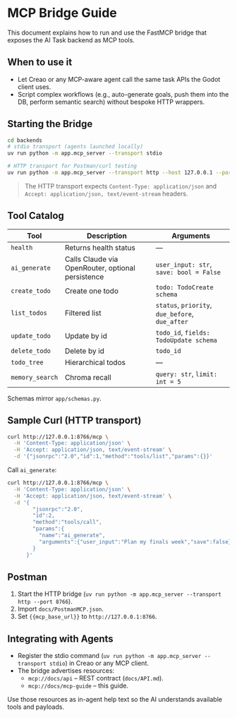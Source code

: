 # MCP Bridge Guide

This document explains how to run and use the FastMCP bridge that exposes the AI Task backend as MCP tools.

## When to use it
- Let Creao or any MCP-aware agent call the same task APIs the Godot client uses.
- Script complex workflows (e.g., auto-generate goals, push them into the DB, perform semantic search) without bespoke HTTP wrappers.

## Starting the Bridge
```bash
cd backends
# stdio transport (agents launched locally)
uv run python -m app.mcp_server --transport stdio

# HTTP transport for Postman/curl testing
uv run python -m app.mcp_server --transport http --host 127.0.0.1 --port 8766
```

> The HTTP transport expects `Content-Type: application/json` and `Accept: application/json, text/event-stream` headers.

## Tool Catalog
| Tool | Description | Arguments |
| ---- | ----------- | ---------- |
| `health` | Returns health status | — |
| `ai_generate` | Calls Claude via OpenRouter, optional persistence | `user_input: str`, `save: bool = False` |
| `create_todo` | Create one todo | `todo: TodoCreate schema` |
| `list_todos` | Filtered list | `status`, `priority`, `due_before`, `due_after` |
| `update_todo` | Update by id | `todo_id`, `fields: TodoUpdate schema` |
| `delete_todo` | Delete by id | `todo_id` |
| `todo_tree` | Hierarchical todos | — |
| `memory_search` | Chroma recall | `query: str`, `limit: int = 5` |

Schemas mirror `app/schemas.py`.

## Sample Curl (HTTP transport)
```bash
curl http://127.0.0.1:8766/mcp \
  -H 'Content-Type: application/json' \
  -H 'Accept: application/json, text/event-stream' \
  -d '{"jsonrpc":"2.0","id":1,"method":"tools/list","params":{}}'
```

Call `ai_generate`:
```bash
curl http://127.0.0.1:8766/mcp \
  -H 'Content-Type: application/json' \
  -H 'Accept: application/json, text/event-stream' \
  -d '{
        "jsonrpc":"2.0",
        "id":2,
        "method":"tools/call",
        "params":{
          "name":"ai_generate",
          "arguments":{"user_input":"Plan my finals week","save":false}
        }
      }'
```

## Postman
1. Start the HTTP bridge (`uv run python -m app.mcp_server --transport http --port 8766`).
2. Import `docs/PostmanMCP.json`.
3. Set `{{mcp_base_url}}` to `http://127.0.0.1:8766`.

## Integrating with Agents
- Register the stdio command (`uv run python -m app.mcp_server --transport stdio`) in Creao or any MCP client.
- The bridge advertises resources:
  - `mcp://docs/api` – REST contract (`docs/API.md`).
  - `mcp://docs/mcp-guide` – this guide.

Use those resources as in-agent help text so the AI understands available tools and payloads.
